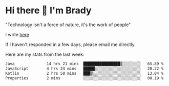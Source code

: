 # Hi there 👋 I'm Brady

"Technology isn't a force of nature, it's the work of people"

I write [here](https://github.com/hawk0120/blog)

If I haven't responded in a few days, please email me directly. 

Here are my stats from the last week:
<!--START_SECTION:waka-->

```txt
Java              14 hrs 21 mins  ████████████████▒░░░░░░░░   65.89 %
JavaScript        4 hrs 24 mins   █████░░░░░░░░░░░░░░░░░░░░   20.22 %
Kotlin            2 hrs 50 mins   ███▒░░░░░░░░░░░░░░░░░░░░░   13.04 %
Properties        2 mins          ░░░░░░░░░░░░░░░░░░░░░░░░░   00.19 %
```

<!--END_SECTION:waka-->


